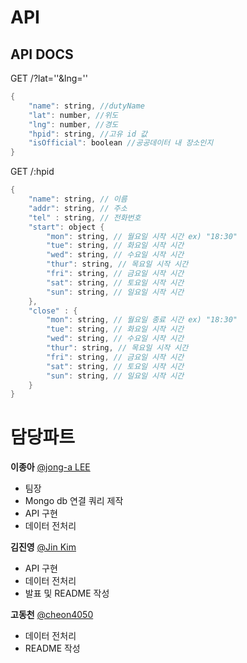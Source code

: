 # API
## API DOCS
GET /?lat=''&lng=''
```swift
{
    "name": string, //dutyName
    "lat": number, //위도
    "lng": number, //경도
    "hpid": string, //고유 id 값
    "isOfficial": boolean //공공데이터 내 장소인지
}
```
GET /:hpid
```swift
{
    "name": string, // 이름
    "addr": string, // 주소
    "tel" : string, // 전화번호
    "start": object {
        "mon": string, // 월요일 시작 시간 ex) "18:30"
        "tue": string, // 화요일 시작 시간
        "wed": string, // 수요일 시작 시간
        "thur": string, // 목요일 시작 시간
        "fri": string, // 금요일 시작 시간
        "sat": string, // 토요일 시작 시간
        "sun": string, // 일요일 시작 시간
    },
    "close" : {
        "mon": string, // 월요일 종료 시간 ex) "18:30"
        "tue": string, // 화요일 시작 시간
        "wed": string, // 수요일 시작 시간
        "thur": string, // 목요일 시작 시간
        "fri": string, // 금요일 시작 시간
        "sat": string, // 토요일 시작 시간
        "sun": string, // 일요일 시작 시간
    }
}
```
# 담당파트

**이종아** [@jong-a LEE](https://github.com/whddk4415)
- 팀장
- Mongo db 연결 쿼리 제작
- API 구현
- 데이터 전처리

**김진영** [@Jin Kim](https://github.com/gimquokka)
- API 구현
- 데이터 전처리
- 발표 및 README 작성

**고동천** [@cheon4050](https://github.com/cheon4050)
- 데이터 전처리
- README 작성
